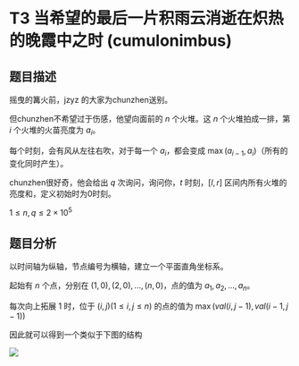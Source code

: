# T3 当希望的最后一片积雨云消逝在炽热的晚霞中之时 (cumulonimbus)

## 题目描述

摇曳的篝火前，jzyz 的大家为chunzhen送别。

但chunzhen不希望过于伤感，他望向面前的 $n$ 个火堆。这 $n$ 个火堆拍成一排，第 $i$ 个火堆的火苗亮度为 $a_i$。

每个时刻，会有风从左往右吹，对于每一个 $a_i$，都会变成 $\max(a_{i - 1}, a_i)$（所有的变化同时产生）。

chunzhen很好奇，他会给出 $q$ 次询问，询问你，$t$ 时刻，$[l, r]$ 区间内所有火堆的亮度和，定义初始时为0时刻。

$1\leq n, q\leq 2\times 10^5$

## 题目分析

以时间轴为纵轴，节点编号为横轴，建立一个平面直角坐标系。

起始有 $n$ 个点，分别在 $(1, 0), (2, 0), ..., (n, 0)$，点的值为 $a_1, a_2, ..., a_n$。

每次向上拓展 $1$ 时，位于 $(i, j)(1\leq i, j\leq n)$ 的点的值为 $\max(val(i, j - 1), val(i - 1, j - 1))$

因此就可以得到一个类似于下图的结构

![](https://raw.fastgit.org/LittleYang0531/image/main/blog/1.jpg)



